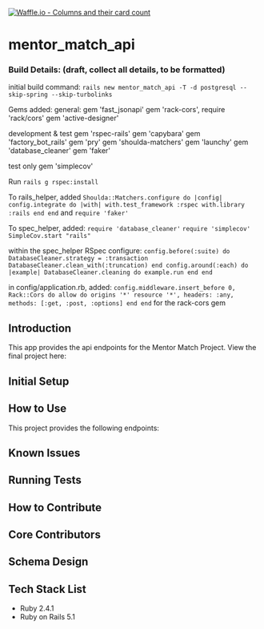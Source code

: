 [![Waffle.io - Columns and their card count](https://badge.waffle.io/BeccaHyland/mentor_match_api.svg?columns=all)](https://waffle.io/BeccaHyland/mentor_match_api)

# mentor_match_api


### Build Details: (draft, collect all details, to be formatted)

initial build command: `rails new mentor_match_api -T -d postgresql --skip-spring --skip-turbolinks`

Gems added:
general:
gem 'fast_jsonapi'
gem 'rack-cors', require 'rack/cors'
gem 'active-designer'

development & test
  gem 'rspec-rails'
  gem 'capybara'
  gem 'factory_bot_rails'
  gem 'pry'
  gem 'shoulda-matchers'
  gem 'launchy'
  gem 'database_cleaner'
  gem 'faker'

  test only
  gem 'simplecov'

 Run `rails g rspec:install`

 To rails_helper, added
 `Shoulda::Matchers.configure do |config|
  config.integrate do |with|
    with.test_framework :rspec
    with.library :rails
  end
end`
and `require 'faker'`

To spec_helper, added:
`require 'database_cleaner'`
`require 'simplecov'`
`SimpleCov.start "rails"`

within the spec_helper RSpec configure:
`config.before(:suite) do
      DatabaseCleaner.strategy = :transaction
      DatabaseCleaner.clean_with(:truncation)
    end
    config.around(:each) do |example|
        DatabaseCleaner.cleaning do
        example.run
      end
    end`

  in config/application.rb, added:
  `config.middleware.insert_before 0, Rack::Cors do
      allow do
        origins '*'
        resource '*', headers: :any, methods: [:get, :post, :options]
      end
    end` for the rack-cors gem

## Introduction
  This app provides the api endpoints for the Mentor Match Project.
  View the final project here:

## Initial Setup

## How to Use

  This project provides the following endpoints:

## Known Issues

## Running Tests

## How to Contribute

## Core Contributors

## Schema Design

## Tech Stack List
* Ruby 2.4.1
* Ruby on Rails 5.1
